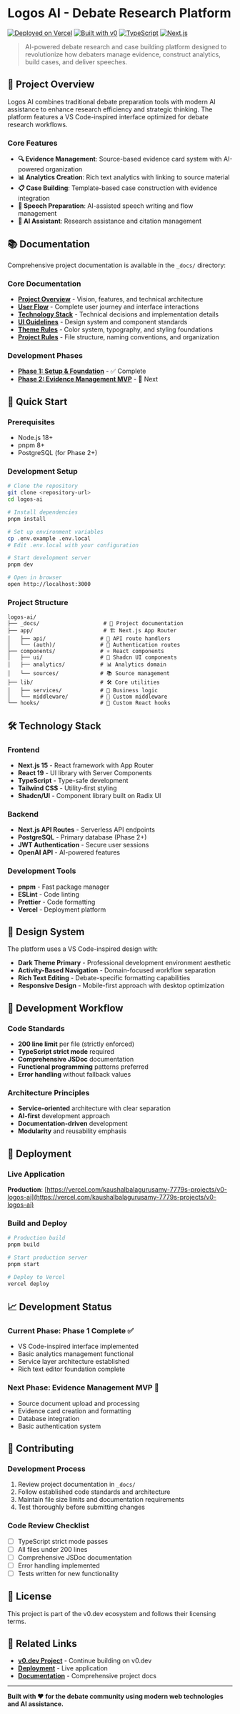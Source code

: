 # Logos AI - Debate Research Platform

[![Deployed on Vercel](https://img.shields.io/badge/Deployed%20on-Vercel-black?style=for-the-badge&logo=vercel)](https://vercel.com/kaushalbalagurusamy-7779s-projects/v0-logos-ai)
[![Built with v0](https://img.shields.io/badge/Built%20with-v0.dev-black?style=for-the-badge)](https://v0.dev/chat/projects/LlclSV6Lyjk)
[![TypeScript](https://img.shields.io/badge/TypeScript-007ACC?style=for-the-badge&logo=typescript&logoColor=white)](https://www.typescriptlang.org/)
[![Next.js](https://img.shields.io/badge/Next.js-000000?style=for-the-badge&logo=next.js&logoColor=white)](https://nextjs.org/)

> AI-powered debate research and case building platform designed to revolutionize how debaters manage evidence, construct analytics, build cases, and deliver speeches.

## 🎯 Project Overview

Logos AI combines traditional debate preparation tools with modern AI assistance to enhance research efficiency and strategic thinking. The platform features a VS Code-inspired interface optimized for debate research workflows.

### Core Features

- **🔍 Evidence Management**: Source-based evidence card system with AI-powered organization
- **📊 Analytics Creation**: Rich text analytics with linking to source material  
- **📋 Case Building**: Template-based case construction with evidence integration
- **🎤 Speech Preparation**: AI-assisted speech writing and flow management
- **🤖 AI Assistant**: Research assistance and citation management

## 📚 Documentation

Comprehensive project documentation is available in the `_docs/` directory:

### Core Documentation
- **[Project Overview](_docs/project-overview.md)** - Vision, features, and technical architecture
- **[User Flow](_docs/user-flow.md)** - Complete user journey and interface interactions
- **[Technology Stack](_docs/tech-stack.md)** - Technical decisions and implementation details
- **[UI Guidelines](_docs/ui-rules.md)** - Design system and component standards
- **[Theme Rules](_docs/theme-rules.md)** - Color system, typography, and styling foundations
- **[Project Rules](_docs/project-rules.md)** - File structure, naming conventions, and organization

### Development Phases
- **[Phase 1: Setup & Foundation](_docs/phases/phase-1-setup.md)** - ✅ Complete
- **[Phase 2: Evidence Management MVP](_docs/phases/phase-2-evidence-mvp.md)** - 🚧 Next

## 🚀 Quick Start

### Prerequisites
- Node.js 18+ 
- pnpm 8+
- PostgreSQL (for Phase 2+)

### Development Setup

```bash
# Clone the repository
git clone <repository-url>
cd logos-ai

# Install dependencies
pnpm install

# Set up environment variables
cp .env.example .env.local
# Edit .env.local with your configuration

# Start development server
pnpm dev

# Open in browser
open http://localhost:3000
```

### Project Structure

```
logos-ai/
├── _docs/                    # 📖 Project documentation
├── app/                      # 🏗️ Next.js App Router
│   ├── api/                 # 🔌 API route handlers
│   └── (auth)/              # 🔐 Authentication routes
├── components/              # ⚛️ React components
│   ├── ui/                  # 🎨 Shadcn UI components
│   ├── analytics/           # 📊 Analytics domain
│   └── sources/             # 📚 Source management
├── lib/                     # 🛠️ Core utilities
│   ├── services/            # 🏢 Business logic
│   └── middleware/          # 🔧 Custom middleware
└── hooks/                   # 🎣 Custom React hooks
```

## 🛠️ Technology Stack

### Frontend
- **Next.js 15** - React framework with App Router
- **React 19** - UI library with Server Components
- **TypeScript** - Type-safe development
- **Tailwind CSS** - Utility-first styling
- **Shadcn/UI** - Component library built on Radix UI

### Backend
- **Next.js API Routes** - Serverless API endpoints
- **PostgreSQL** - Primary database (Phase 2+)
- **JWT Authentication** - Secure user sessions
- **OpenAI API** - AI-powered features

### Development Tools
- **pnpm** - Fast package manager
- **ESLint** - Code linting
- **Prettier** - Code formatting
- **Vercel** - Deployment platform

## 🎨 Design System

The platform uses a VS Code-inspired design with:

- **Dark Theme Primary** - Professional development environment aesthetic
- **Activity-Based Navigation** - Domain-focused workflow separation
- **Rich Text Editing** - Debate-specific formatting capabilities
- **Responsive Design** - Mobile-first approach with desktop optimization

## 🔧 Development Workflow

### Code Standards
- **200 line limit** per file (strictly enforced)
- **TypeScript strict mode** required
- **Comprehensive JSDoc** documentation
- **Functional programming** patterns preferred
- **Error handling** without fallback values

### Architecture Principles
- **Service-oriented** architecture with clear separation
- **AI-first** development approach
- **Documentation-driven** development
- **Modularity** and reusability emphasis

## 🚀 Deployment

### Live Application
**Production**: [https://vercel.com/kaushalbalagurusamy-7779s-projects/v0-logos-ai](https://vercel.com/kaushalbalagurusamy-7779s-projects/v0-logos-ai)

### Build and Deploy

```bash
# Production build
pnpm build

# Start production server
pnpm start

# Deploy to Vercel
vercel deploy
```

## 📈 Development Status

### Current Phase: Phase 1 Complete ✅
- VS Code-inspired interface implemented
- Basic analytics management functional
- Service layer architecture established
- Rich text editor foundation complete

### Next Phase: Evidence Management MVP 🚧
- Source document upload and processing
- Evidence card creation and formatting
- Database integration
- Basic authentication system

## 🤝 Contributing

### Development Process
1. Review project documentation in `_docs/`
2. Follow established code standards and architecture
3. Maintain file size limits and documentation requirements
4. Test thoroughly before submitting changes

### Code Review Checklist
- [ ] TypeScript strict mode passes
- [ ] All files under 200 lines
- [ ] Comprehensive JSDoc documentation
- [ ] Error handling implemented
- [ ] Tests written for new functionality

## 📄 License

This project is part of the v0.dev ecosystem and follows their licensing terms.

## 🔗 Related Links

- **[v0.dev Project](https://v0.dev/chat/projects/LlclSV6Lyjk)** - Continue building on v0.dev
- **[Deployment](https://vercel.com/kaushalbalagurusamy-7779s-projects/v0-logos-ai)** - Live application
- **[Documentation](_docs/)** - Comprehensive project docs

---

**Built with ❤️ for the debate community using modern web technologies and AI assistance.**